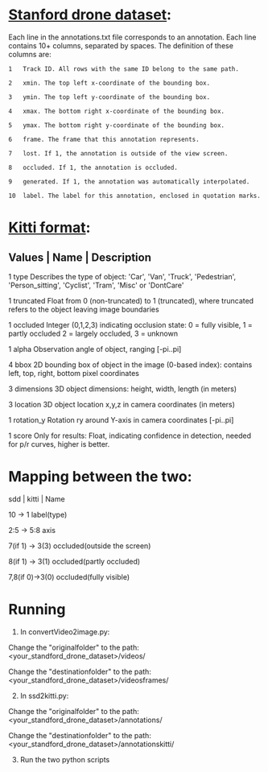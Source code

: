 # [Stanford drone dataset](http://cvgl.stanford.edu/projects/uav_data/):
Each line in the annotations.txt file corresponds to an annotation. Each line contains 10+ columns, separated by spaces. The definition of these columns are:

    1   Track ID. All rows with the same ID belong to the same path.

    2   xmin. The top left x-coordinate of the bounding box.

    3   ymin. The top left y-coordinate of the bounding box.

    4   xmax. The bottom right x-coordinate of the bounding box.

    5   ymax. The bottom right y-coordinate of the bounding box.

    6   frame. The frame that this annotation represents.

    7   lost. If 1, the annotation is outside of the view screen.

    8   occluded. If 1, the annotation is occluded.

    9   generated. If 1, the annotation was automatically interpolated.

    10  label. The label for this annotation, enclosed in quotation marks.

# [Kitti format](https://github.com/NVIDIA/DIGITS/tree/master/digits/extensions/data/objectDetection):
Values      |    Name     |   Description
----------------------------------------------------------------------------
   1    type         Describes the type of object: 'Car', 'Van', 'Truck',
                     'Pedestrian', 'Person_sitting', 'Cyclist', 'Tram',
                     'Misc' or 'DontCare'

   1    truncated    Float from 0 (non-truncated) to 1 (truncated), where
                     truncated refers to the object leaving image boundaries

   1    occluded     Integer (0,1,2,3) indicating occlusion state:
                     0 = fully visible, 1 = partly occluded
                     2 = largely occluded, 3 = unknown

   1    alpha        Observation angle of object, ranging [-pi..pi]

   4    bbox         2D bounding box of object in the image (0-based index):
                     contains left, top, right, bottom pixel coordinates

   3    dimensions   3D object dimensions: height, width, length (in meters)

   3    location     3D object location x,y,z in camera coordinates (in meters)

   1    rotation_y   Rotation ry around Y-axis in camera coordinates [-pi..pi]

   1    score        Only for results: Float, indicating confidence in
                     detection, needed for p/r curves, higher is better.
# Mapping between the two:
sdd     |    kitti |    Name

10  -> 1        label(type)

2:5 -> 5:8      axis

7(if 1) -> 3(3) occluded(outside the screen)

8(if 1) -> 3(1) occluded(partly occluded)

7,8(if 0)->3(0) occluded(fully visible)


# Running
1. In convertVideo2image.py:

Change the "originalfolder" to the path: <your_standford_drone_dataset>/videos/

Change the "destinationfolder" to the path: <your_standford_drone_dataset>/videosframes/

2. In ssd2kitti.py:

Change the "originalfolder" to the path: <your_standford_drone_dataset>/annotations/

Change the "destinationfolder" to the path: <your_standford_drone_dataset>/annotationskitti/

3. Run the two python scripts



